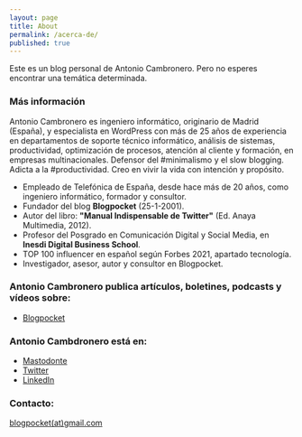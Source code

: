 ```yaml
---
layout: page
title: About
permalink: /acerca-de/
published: true
---
```


Este es un blog personal de Antonio Cambronero. Pero no esperes encontrar una temática determinada. 

### Más información

Antonio Cambronero es ingeniero informático, originario de Madrid (España), y especialista en WordPress con más de 25 años de experiencia en departamentos de soporte técnico informático, análisis de sistemas, productividad, optimización de procesos, atención al cliente y formación, en empresas multinacionales. Defensor del #minimalismo y el slow blogging. Adicta a la #productividad. Creo en vivir la vida con intención y propósito.

- Empleado de Telefónica de España, desde hace más de 20 años, como ingeniero informático, formador y consultor.
- Fundador del blog **Blogpocket** (25-1-2001).
- Autor del libro: **"Manual Indispensable de Twitter"** (Ed. Anaya Multimedia, 2012).
- Profesor del Posgrado en Comunicación Digital y Social Media, en **Inesdi Digital Business School**.
- TOP 100 influencer en español según Forbes 2021, apartado tecnología.
- Investigador, asesor, autor y consultor en Blogpocket.

### Antonio Cambronero publica artículos, boletines, podcasts y vídeos sobre:

- [Blogpocket](https://www.blogpocket.com)

### Antonio Cambdronero está en:

- [Mastodonte](https://federate.blogpocket.com/@acambronero)
- [Twitter](https://www.twitter.com/blogpocket)
- [LinkedIn](https://www.linkedin.com/in/antoniocambronero/)

### Contacto:

[blogpocket(at)gmail.com](mailto:blogpocket@gmail.com)